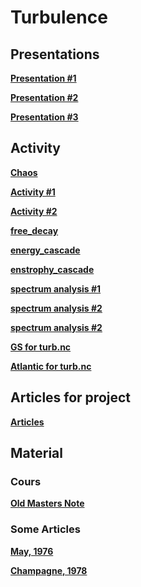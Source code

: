 

#  Turbulence

##  Presentations



**[Presentation #1 ][p1]**  

  [p1]: 1_Turb_2025.pdf


 
**[Presentation #2 ][p2]**  

  [p2]: 2_Turb_2025.pdf

    
**[Presentation #3 ][p3]**  

  [p3]: 3_Turb_2025.pdf



##  Activity



**[Chaos ][ac11]**  

  [ac11]: chaos.ipynb


**[Activity #1 ][ac1]**  

  [ac1]: Activity1.pdf

**[Activity #2 ][ac23]**  

  [ac23]: Activity2.pdf



**[free_decay][ac12]**  

  [ac12]: free_decay.py

**[energy_cascade][ac2]**  

  [ac2]: energy_cascade.py

**[enstrophy_cascade][ac3]**  

  [ac3]: enstrophy_cascade.py
 

**[spectrum analysis #1 ][ac4]**  

  [ac4]: https://github.com/Mesharou/mesharou.github.io/blob/master/Turb/spectrum_analysis.ipynb 
  
**[spectrum analysis #2 ][ac5]**  

  [ac5]: https://github.com/Mesharou/mesharou.github.io/blob/master/Turb/turbulence2d_example.ipynb 
  
**[spectrum analysis #2 ][ac6]**  

  [ac6]: https://github.com/Mesharou/mesharou.github.io/blob/master/Turb/activity2_example.ipynb 
  
  
**[GS for turb.nc ][ac7]**  

  [ac7]: https://drive.google.com/file/d/1CBa2aUdXkm2LdIXtD_taXTmqUkr-B0eF/view?usp=share_link
  
**[Atlantic for turb.nc ][ac8]**  

  [ac8]: https://drive.google.com/file/d/1lfPnSqDk0GsiwOSZTorUdY2p6q6hiJyw/view?usp=share_link  
  



##  Articles for project

**[Articles ][g30]**  

  [g30]: ./Articles


  
##  Material 

###  Cours

**[Old Masters Note ][c30]**  

  [c30]: ./Cours



###  Some Articles

**[May, 1976 ][a1]**


  [a1]: ./Articles/May76.pdf


**[Champagne, 1978 ][a2]**


  [a2]: ./Articles/Champagne78.pdf
